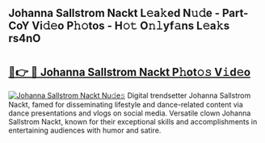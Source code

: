 ## Johanna Sallstrom Nackt L𝚎a𝚔ed N𝚞𝚍e - Part-CoY Vi𝚍𝚎o P𝚑𝚘tos - H𝚘𝚝 O𝚗𝚕yf𝚊ns L𝚎a𝚔s rs4nO

# <h2><a href="http://kf00gll.oniu.top/?m=Johanna+Sallstrom+Nackt">🔗👉 🔴 Johanna Sallstrom Nackt P𝚑ot𝚘𝚜 V𝚒d𝚎o</a></h2>

[![Johanna Sallstrom Nackt Nu𝚍e𝚜](https://i.imgur.com/0qMVB7G.gif)](http://kf00gll.oniu.top/?m=Johanna+Sallstrom+Nackt)
Digital trendsetter Johanna Sallstrom Nackt, famed for disseminating lifestyle and dance-related content via dance presentations and vlogs on social media. Versatile clown Johanna Sallstrom Nackt, known for their exceptional skills and accomplishments in entertaining audiences with humor and satire.  
